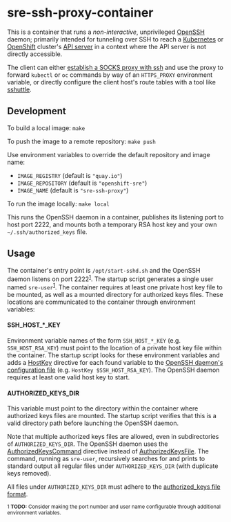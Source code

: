 # sre-ssh-proxy-container
This is a container that runs a _non-interactive_, unprivileged [OpenSSH](https://www.openssh.com/) daemon; primarily intended for tunneling over SSH to reach a [Kubernetes](https://kubernetes.io/) or [OpenShift](https://www.openshift.com/) cluster's [API server](https://kubernetes.io/docs/concepts/overview/kubernetes-api/) in a context where the API server is not directly accessible.

The client can either [establish a SOCKS proxy with ssh](https://man.openbsd.org/ssh#D) and use the proxy to forward `kubectl` or `oc` commands by way of an `HTTPS_PROXY` environment variable, or directly configure the client host's route tables with a tool like [sshuttle](https://sshuttle.readthedocs.io/).

## Development

To build a local image: `make`

To push the image to a remote repository: `make push`

Use environment variables to override the default repository and image name:
- `IMAGE_REGISTRY` (default is `"quay.io"`)
- `IMAGE_REPOSITORY` (default is `"openshift-sre"`)
- `IMAGE_NAME` (default is `"sre-ssh-proxy"`)

To run the image locally: `make local`

This runs the OpenSSH daemon in a container, publishes its listening port to host port 2222, and mounts both a temporary RSA host key and your own `~/.ssh/authorized_keys` file.

## Usage

The container's entry point is `/opt/start-sshd.sh` and the OpenSSH daemon listens on port 2222<sup>[1](#footnote1)</sup>.  The startup script generates a single user named `sre-user`<sup>[1](#footnote1)</sup>.  The container requires at least one private host key file to be mounted, as well as a mounted directory for authorized keys files.  These locations are communicated to the container through environment variables:

#### SSH_HOST_*_KEY

Environment variable names of the form `SSH_HOST_*_KEY` (e.g. `SSH_HOST_RSA_KEY`) must point to the location of a private host key file within the container.  The startup script looks for these environment variables and adds a [HostKey](https://man.openbsd.org/sshd_config#HostKey) directive for each found variable to the [OpenSSH daemon's configuration file](https://man.openbsd.org/sshd_config) (e.g. `HostKey $SSH_HOST_RSA_KEY`).  The OpenSSH daemon requires at least one valid host key to start.

#### AUTHORIZED_KEYS_DIR

This variable must point to the directory within the container where authorized keys files are mounted.  The startup script verifies that this is a valid directory path before launching the OpenSSH daemon.

Note that multiple authorized keys files are allowed, even in subdirectories of `AUTHORIZED_KEYS_DIR`.  The OpenSSH daemon uses the [AuthorizedKeysCommand](https://man.openbsd.org/sshd_config#AuthorizedKeysCommand) directive instead of [AuthorizedKeysFile](https://man.openbsd.org/sshd_config#AuthorizedKeysFile).  The command, running as `sre-user`, recursively searches for and prints to standard output all regular files under `AUTHORIZED_KEYS_DIR` (with duplicate keys removed).

All files under `AUTHORIZED_KEYS_DIR` must adhere to the [authorized_keys file format](https://man.openbsd.org/sshd.8#AUTHORIZED_KEYS_FILE_FORMAT).


<sup><a name="footnote1">1</a> **TODO:** Consider making the port number and user name configurable through additional environment variables.</sup>
